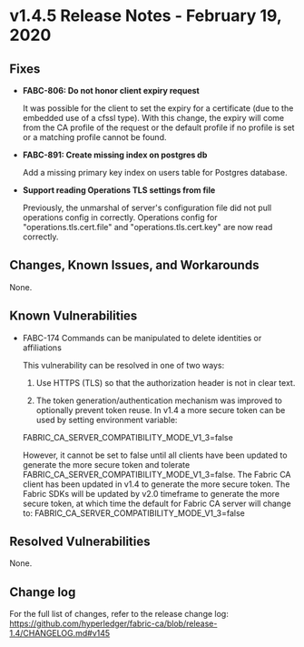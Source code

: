 v1.4.5 Release Notes - February 19, 2020
========================================

Fixes
-----

- **FABC-806: Do not honor client expiry request**

  It was possible for the client to set the expiry for a certificate (due to
  the embedded use of a cfssl type). With this change, the expiry will come
  from the CA profile of the request or the default profile if no profile is
  set or a matching profile cannot be found.

- **FABC-891: Create missing index on postgres db**

  Add a missing primary key index on users table for Postgres database.

- **Support reading Operations TLS settings from file**

  Previously, the unmarshal of server's configuration file
  did not pull operations config in correctly. Operations
  config for "operations.tls.cert.file" and "operations.tls.cert.key"
  are now read correctly.


Changes, Known Issues, and Workarounds
--------------------------------------

None.

Known Vulnerabilities
---------------------
- FABC-174 Commands can be manipulated to delete identities or affiliations

  This vulnerability can be resolved in one of two ways:

  1) Use HTTPS (TLS) so that the authorization header is not in clear text.

  2) The token generation/authentication mechanism was improved to optionally prevent
  token reuse. In v1.4 a more secure token can be used by setting environment variable:

  FABRIC_CA_SERVER_COMPATIBILITY_MODE_V1_3=false

  However, it cannot be set to false until all clients have
  been updated to generate the more secure token and tolerate
  FABRIC_CA_SERVER_COMPATIBILITY_MODE_V1_3=false.
  The Fabric CA client has been updated in v1.4 to generate the more secure token.
  The Fabric SDKs will be updated by v2.0 timeframe to generate the more secure token,
  at which time the default for Fabric CA server will change to:
  FABRIC_CA_SERVER_COMPATIBILITY_MODE_V1_3=false

Resolved Vulnerabilities
------------------------
None.


Change log
----------
For the full list of changes, refer to the release change log:
https://github.com/hyperledger/fabric-ca/blob/release-1.4/CHANGELOG.md#v145

